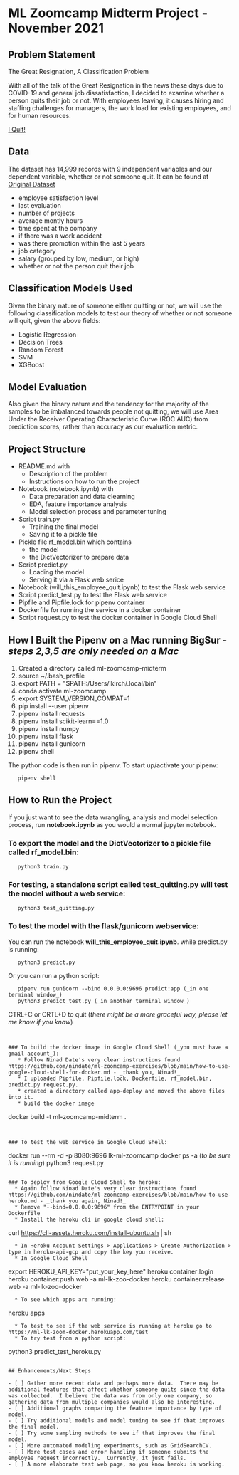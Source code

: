 # ML Zoomcamp Midterm Project - November 2021

## Problem Statement
The Great Resignation, A Classification Problem

With all of the talk of the Great Resignation in the news these days due to COVID-19 and general job dissatisfaction, I decided to examine whether a person quits their job or not. With employees leaving, it causes hiring and staffing challenges for managers, the work load for existing employees, and for human resources.

[I Quit!]('images/i-quit.jpeg')

## Data
The dataset has 14,999 records with 9 independent variables and our dependent variable, whether or not someone quit.  It can be found at [Original Dataset](https://github.com/VincentTatan/PythonAnalytics/blob/master/Youtube/dataset/HR_comma_sep.csv)

*    employee satisfaction level
*    last evaluation
*    number of projects
*    average montly hours
*    time spent at the company
*    if there was a work accident
*    was there promotion within the last 5 years
*    job category
*    salary (grouped by low, medium, or high)
*    whether or not the person quit their job


## Classification Models Used
Given the binary nature of someone either quitting or not, we will use the following classification models to test our theory of whether or not someone will quit, given the above fields: 

*   Logistic Regression
*   Decision Trees
*   Random Forest
*   SVM
*   XGBoost

## Model Evaluation
Also given the binary nature and the tendency for the majority of the samples to be imbalanced towards people not quitting, we will use Area Under the Receiver Operating Characteristic Curve (ROC AUC) from prediction scores, rather than accuracy as our evaluation metric.

## Project Structure

 * README.md with
      * Description of the problem
      * Instructions on how to run the project
 * Notebook (notebook.ipynb) with
      * Data preparation and data clearning
      * EDA, feature importance analysis
      * Model selection process and parameter tuning
 * Script train.py
      * Training the final model
      * Saving it to a pickle file
 * Pickle file rf_model.bin which contains
      * the model
      * the DictVectorizer to prepare data
 * Script predict.py
      * Loading the model
      * Serving it via a Flask web serice
 * Notebook (will_this_employee_quit.ipynb) to test the Flask web service
 * Script predict_test.py to test the Flask web service
 * Pipfile and Pipfile.lock for pipenv container
 * Dockerfile for running the service in a docker container
 * Script request.py to test the docker container in Google Cloud Shell
 


## How I Built the Pipenv on a Mac running BigSur - _steps 2,3,5 are only needed on a Mac_
1. Created a directory called ml-zoomcamp-midterm
2. source ~/.bash_profile  
3. export PATH = "$PATH:/Users/lkirch/.local/bin"
4. conda activate ml-zoomcamp
5. export SYSTEM_VERSION_COMPAT=1  
6. pip install --user pipenv
7. pipenv install requests
8. pipenv install scikit-learn==1.0
9. pipenv install numpy
10. pipenv install flask
11. pipenv install gunicorn
12. pipenv shell

The python code is then run in pipenv.  To start up/activate your pipenv:
```
   pipenv shell
```

## How to Run the Project

If you just want to see the data wrangling, analysis and model selection process, run **notebook.ipynb** as you would a normal jupyter notebook.

### To export the model and the DictVectorizer to a pickle file called rf_model.bin:
```
   python3 train.py
```

### For testing, a standalone script called test_quitting.py will test the model without a web service:  
```
   python3 test_quitting.py
```

### To test the model with the flask/gunicorn webservice:
You can run the notebook **will_this_employee_quit.ipynb**. while predict.py is running:
```
   python3 predict.py
```

Or you can run a python script:
```
   pipenv run gunicorn --bind 0.0.0.0:9696 predict:app (_in one terminal window_)
   python3 predict_test.py (_in another terminal window_)
```
   CTRL+C or CRTL+D to quit (_there might be a more graceful way, please let me know if you know_)
```


### To build the docker image in Google Cloud Shell (_you must have a gmail account_):
   * Follow Ninad Date's very clear instructions found https://github.com/nindate/ml-zoomcamp-exercises/blob/main/how-to-use-google-cloud-shell-for-docker.md - _thank you, Ninad!_
   * I uploaded Pipfile, Pipfile.lock, Dockerfile, rf_model.bin, predict.py request.py.
   * created a directory called app-deploy and moved the above files into it.
   * build the docker image
```
   docker build -t ml-zoomcamp-midterm .
```   
   
   
### To test the web service in Google Cloud Shell:
```
   docker run --rm -d -p 8080:9696 lk-ml-zoomcamp
   docker ps -a (_to be sure it is running_)
   python3 request.py
```

### To deploy from Google Cloud Shell to heroku:
  * Again follow Ninad Date's very clear instructions found https://github.com/nindate/ml-zoomcamp-exercises/blob/main/how-to-use-heroku.md - _thank you again, Ninad!_
  * Remove "--bind=0.0.0.0:9696" from the ENTRYPOINT in your Dockerfile
  * Install the heroku cli in google cloud shell: 
```
   curl https://cli-assets.heroku.com/install-ubuntu.sh | sh  
```
  * In Heroku Account Settings > Applications > Create Authorization > type in heroku-api-gcp and copy the key you receive.
  * In Google Cloud Shell
```
   export HEROKU_API_KEY="put_your_key_here"
   heroku container:login
   heroku container:push web -a ml-lk-zoo-docker
   heroku container:release web -a ml-lk-zoo-docker
```
  * To see which apps are running:
```
   heroku apps
```
  * To test to see if the web service is running at heroku go to https://ml-lk-zoom-docker.herokuapp.com/test
  * To try test from a python script:
```
   python3 predict_test_heroku.py
```

## Enhancements/Next Steps

- [ ] Gather more recent data and perhaps more data.  There may be additional features that affect whether someone quits since the data was collected.  I believe the data was from only one company, so gathering data from multiple companies would also be interesting.
- [ ] Additional graphs comparing the feature importance by type of model.
- [ ] Try additional models and model tuning to see if that improves the final model.
- [ ] Try some sampling methods to see if that improves the final model.
- [ ] More automated modeling experiments, such as GridSearchCV.
- [ ] More test cases and error handling if someone submits the employee request incorrectly.  Currently, it just fails.
- [ ] A more elaborate test web page, so you know heroku is working.